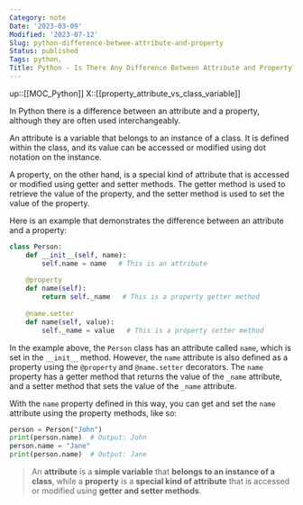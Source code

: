```yaml
---
Category: note
Date: '2023-03-09'
Modified: '2023-07-12'
Slug: python-difference-betwee-attribute-and-property
Status: published
Tags: python,
Title: Python - Is There Any Difference Between Attribute and Property?
---
```

up::[[MOC_Python]]
X::[[property_attribute_vs_class_variable]]

In Python there is a difference between an attribute and a property, although they are often used interchangeably.

An attribute is a variable that belongs to an instance of a class. It is defined within the class, and its value can be accessed or modified using dot notation on the instance.

A property, on the other hand, is a special kind of attribute that is accessed or modified using getter and setter methods. The getter method is used to retrieve the value of the property, and the setter method is used to set the value of the property.

Here is an example that demonstrates the difference between an attribute and a property:

```python
class Person:
    def __init__(self, name):
        self.name = name   # This is an attribute
        
    @property
    def name(self):
        return self._name   # This is a property getter method
    
    @name.setter
    def name(self, value):
        self._name = value   # This is a property setter method

```

In the example above, the `Person` class has an attribute called `name`, which is set in the `__init__` method. However, the `name` attribute is also defined as a property using the `@property` and `@name.setter` decorators. The `name` property has a getter method that returns the value of the `_name` attribute, and a setter method that sets the value of the `_name` attribute.

With the `name` property defined in this way, you can get and set the `name` attribute using the property methods, like so:

```python
person = Person("John")
print(person.name)  # Output: John
person.name = "Jane"
print(person.name)  # Output: Jane
```

> An **attribute** is a **simple variable** that **belongs to an instance of a class**, while a **property** is a **special kind of attribute** that is accessed or modified using **getter and setter methods**.
